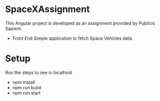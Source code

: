 # SpaceXAssignment

This Angular project is developed as an assignment provided by Publicis Sapient.

* Front End Simple application to fetch Space Vehicles data.

# Setup

Run the steps to see in localhost

* npm install
* npm run build 
* npm run start









